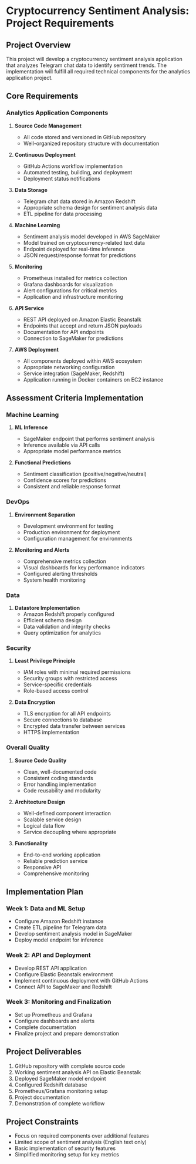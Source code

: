 # Cryptocurrency Sentiment Analysis: Project Requirements

## Project Overview
This project will develop a cryptocurrency sentiment analysis application that analyzes Telegram chat data to identify sentiment trends. The implementation will fulfill all required technical components for the analytics application project.

## Core Requirements

### Analytics Application Components
1. **Source Code Management**
   - All code stored and versioned in GitHub repository
   - Well-organized repository structure with documentation

2. **Continuous Deployment**
   - GitHub Actions workflow implementation
   - Automated testing, building, and deployment
   - Deployment status notifications

3. **Data Storage**
   - Telegram chat data stored in Amazon Redshift
   - Appropriate schema design for sentiment analysis data
   - ETL pipeline for data processing

4. **Machine Learning**
   - Sentiment analysis model developed in AWS SageMaker
   - Model trained on cryptocurrency-related text data
   - Endpoint deployed for real-time inference
   - JSON request/response format for predictions

5. **Monitoring**
   - Prometheus installed for metrics collection
   - Grafana dashboards for visualization
   - Alert configurations for critical metrics
   - Application and infrastructure monitoring

6. **API Service**
   - REST API deployed on Amazon Elastic Beanstalk
   - Endpoints that accept and return JSON payloads
   - Documentation for API endpoints
   - Connection to SageMaker for predictions

7. **AWS Deployment**
   - All components deployed within AWS ecosystem
   - Appropriate networking configuration
   - Service integration (SageMaker, Redshift)
   - Application running in Docker containers on EC2 instance

## Assessment Criteria Implementation

### Machine Learning
1. **ML Inference**
   - SageMaker endpoint that performs sentiment analysis
   - Inference available via API calls
   - Appropriate model performance metrics

2. **Functional Predictions**
   - Sentiment classification (positive/negative/neutral)
   - Confidence scores for predictions
   - Consistent and reliable response format

### DevOps
1. **Environment Separation**
   - Development environment for testing
   - Production environment for deployment
   - Configuration management for environments

2. **Monitoring and Alerts**
   - Comprehensive metrics collection
   - Visual dashboards for key performance indicators
   - Configured alerting thresholds
   - System health monitoring

### Data
1. **Datastore Implementation**
   - Amazon Redshift properly configured
   - Efficient schema design
   - Data validation and integrity checks
   - Query optimization for analytics

### Security
1. **Least Privilege Principle**
   - IAM roles with minimal required permissions
   - Security groups with restricted access
   - Service-specific credentials
   - Role-based access control

2. **Data Encryption**
   - TLS encryption for all API endpoints
   - Secure connections to database
   - Encrypted data transfer between services
   - HTTPS implementation

### Overall Quality
1. **Source Code Quality**
   - Clean, well-documented code
   - Consistent coding standards
   - Error handling implementation
   - Code reusability and modularity

2. **Architecture Design**
   - Well-defined component interaction
   - Scalable service design
   - Logical data flow
   - Service decoupling where appropriate

3. **Functionality**
   - End-to-end working application
   - Reliable prediction service
   - Responsive API
   - Comprehensive monitoring

## Implementation Plan

### Week 1: Data and ML Setup
- Configure Amazon Redshift instance
- Create ETL pipeline for Telegram data
- Develop sentiment analysis model in SageMaker
- Deploy model endpoint for inference

### Week 2: API and Deployment
- Develop REST API application
- Configure Elastic Beanstalk environment
- Implement continuous deployment with GitHub Actions
- Connect API to SageMaker and Redshift

### Week 3: Monitoring and Finalization
- Set up Prometheus and Grafana
- Configure dashboards and alerts
- Complete documentation
- Finalize project and prepare demonstration

## Project Deliverables
1. GitHub repository with complete source code
2. Working sentiment analysis API on Elastic Beanstalk
3. Deployed SageMaker model endpoint
4. Configured Redshift database
5. Prometheus/Grafana monitoring setup
6. Project documentation
7. Demonstration of complete workflow

## Project Constraints
- Focus on required components over additional features
- Limited scope of sentiment analysis (English text only)
- Basic implementation of security features
- Simplified monitoring setup for key metrics
